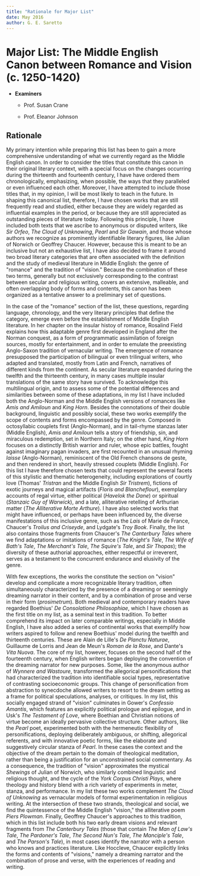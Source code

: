 ```yaml
---
title: "Rationale for Major List"
date: May 2016
author: G. E. Saretto
---
```


# Major List: The Middle English Canon between Romance and Vision (c. 1250-1420)

- __Examiners__

	- Prof. Susan Crane

	- Prof. Eleanor Johnson

## Rationale

My primary intention while preparing this list has been to gain a more comprehensive understanding of what we currently regard as the Middle English canon. In order to consider the titles that constitute this canon in their original literary context, with a special focus on the changes occurring during the thirteenth and fourteenth century, I have have ordered them chronologically, emphasizing, when possible, the ways that they paralleled or even influenced each other. Moreover, I have attempted to include those titles that, in my opinion, I will be most likely to teach in the future. In shaping this canonical list, therefore, I have chosen works that are still frequently read and studied, either because they are widely regarded as influential examples in the period, or because they are still appreciated as outstanding pieces of literature today. Following this principle, I have included both texts that we ascribe to anonymous or disputed writers, like _Sir Orfeo_, _The Cloud of Unknowing_, _Pearl_ and _Sir Gawain_, and those whose authors we recognize as prominently identifiable literary figures, like Julian of Norwich or Geoffrey Chaucer. However, because this is meant to be an inclusive but not an exhaustive list, I have also decided to frame it around two broad literary categories that are often associated with the definition and the study of medieval literature in Middle English: the genre of "romance" and the tradition of "vision." Because the combination of these two terms, generally but not exclusively corresponding to the contrast between secular and religious writing, covers an extensive, malleable, and often overlapping body of forms and contents, this canon has been organized as a tentative answer to a preliminary set of questions.

In the case of the "romance" section of the list, these questions, regarding language, chronology, and the very literary principles that define the category, emerge even before the establishment of Middle English literature. In her chapter on the insular histoy of romance, Rosalind Field explains how this adaptable genre first developed in England after the Norman conquest, as a form of programmatic assimilation of foreign sources, mostly for entertainment, and in order to emulate the preexisting Anglo-Saxon tradition of vernacular writing. The emergence of romance presupposed the participation of bilingual or even trilingual writers, who adapted and translated, mostly from Latin and French, narratives of different kinds from the continent. As secular literature expanded during the twelfth and the thirteenth century, in many cases multiple insular translations of the same story have survived. To acknowledge this multilingual origin, and to assess some of the potential differences and similarities between some of these adaptations, in my list I have included both the Anglo-Norman and the Middle English versions of romances like _Amis and Amiloun_ and _King Horn_. Besides the connotations of their double background, linguistic and possibly social, these two works exemplify the scope of contents and forms encompassed by the genre. Composed in octosyllabic couplets first (Anglo-Norman), and in tail-rhyme stanzas later (Middle English), _Amis and Amiloun_ tells a story of friendship, sin, and miraculous redemption, set in Northern Italy; on the other hand, _King Horn_ focuses on a distinctly British warrior and ruler, whose epic battles, fought against imaginary pagan invaders, are first recounted in an unusual rhyming _laisse_ (Anglo-Norman), reminiscent of the Old French chansons de geste, and then rendered in short, heavily stressed couplets (Middle English). For this list I have therefore chosen texts that could represent the several facets of this stylistic and thematic heterogeneity, including explorations of courtly love (Thomas' _Tristran_ and the Middle English _Sir Tristrem_), fictions of exotic journeys and magical artifacts (_Floris and Blancheflour_), exemplary accounts of regal virtue, either political (_Havelok the Dane_) or spiritual (_Stanzaic Guy of Warwick_), and a late, alliterative retelling of Arthurian matter (_The Alliterative Morte Arthure_). I have also selected works that might have influenced, or perhaps have been influenced by, the diverse manifestations of this inclusive genre, such as the _Lais_ of Marie de France, Chaucer's _Troilus and Criseyde_, and Lydgate's _Troy Book_. Finally, the list also contains those fragments from Chaucer's _The Canterbury Tales_ where we find adaptations or imitations of romance (_The Knight's Tale_, _The Wife of Bath's Tale_, _The Merchant's Tale_, _The Squire's Tale_, and _Sir Thopas_); the diversity of these authorial approaches, either respectful or irreverent, serves as a testament to the concurrent endurance and elusivity of the genre.

With few exceptions, the works the constitute the section on "vision" develop and complicate a more recognizable literary tradition, often simultaneously characterized by the presence of a dreaming or seemingly dreaming narrator in their content, and by a combination of prose and verse in their form (_prosimetrum_). Both medieval and contemporary readers have regarded Boethius' _De Consolatione Philosophiae_, which I have chosen as the first title on my list, as a seminal text in this tradition. To better comprehend its impact on later comparable writings, especially in Middle English, I have also added a series of continental works that exemplify how writers aspired to follow and renew Boethius' model during the twelfth and thirteenth centuries. These are Alain de Lille's _De Planctu Naturae_, Guillaume de Lorris and Jean de Meun's _Roman de la Rose_, and Dante's _Vita Nuova_. The core of my list, however, focuses on the second half of the fourteenth century, when English writers began deploying the convention of the dreaming narrator for new purposes. Some, like the anonymous author of _Wynnere and Wastoure_, transformed the allegorical personifications that had characterized the tradition into identifiable social types, representative of contrasting socioeconomic groups. This change of personification from abstraction to synecdoche allowed writers to resort to the dream setting as a frame for political speculations, analyses, or critiques. In my list, this socially engaged strand of "vision" culminates in Gower's _Confessio Amantis_, which features an explicitly political prologue and epilogue, and in Usk's _The Testament of Love_, where Boethian and Christian notions of virtue become an ideally pervasive collective structure. Other authors, like the _Pearl_ poet, experimented both with the hermeneutic flexibility of personifications, deploying deliberately ambiguous, or shifting, allegorical referents, and with innovative poetic forms, like the elaborate and suggestively circular stanza of _Pearl_. In these cases the context and the objective of the dream pertain to the domain of theological meditation, rather than being a justification for an unconstrained social commentary. As a consequence, the tradition of "vision" approximates the mystical _Shewings_ of Julian of Norwich, who similarly combined linguistic and religious thought, and the cycle of the _York Corpus Christi Plays_, where theology and history blend with a rich variety of experiments in meter, stanza, and performance. In my list these two works complement _The Cloud of Unknowing_ as vernacular models of formal experimentation in religious writing. At the intersection of these two strands, theological and social, we find the quintessence of the Middle English "vision," the alliterative poem _Piers Plowman_. Finally, Geoffrey Chaucer's approaches to this tradition, which in this list include both his two early dream visions and relevant fragments from _The Canterbury Tales_ (those that contain _The Man of Law's Tale_, _The Pardoner's Tale_, _The Second Nun's Tale_, _The Manciple's Tale_, and _The Parson's Tale_), in most cases identify the narrator with a person who knows and practices literature. Like Hoccleve, Chaucer explicitly links the forms and contents of "visions," namely a dreaming narrator and the combination of prose and verse, with the experiences of reading and writing.
